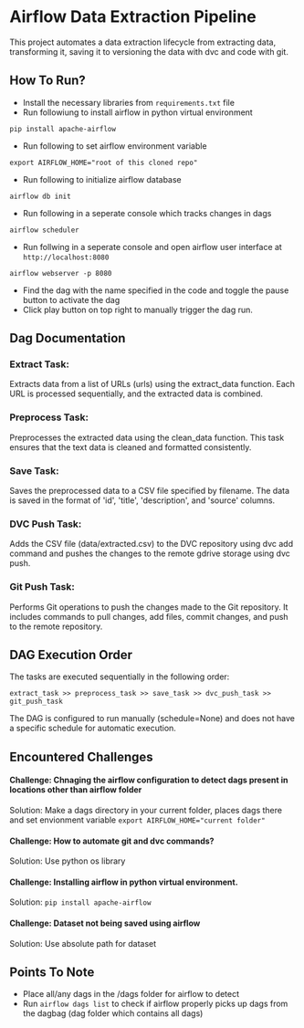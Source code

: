 # Airflow Data Extraction Pipeline
This project automates a data extraction lifecycle from extracting data, transforming it, saving it to versioning the data with dvc and code with git.

## How To Run?
- Install the necessary libraries from `requirements.txt` file
- Run followiung to install airflow in python virtual environment
```
pip install apache-airflow
```

- Run following to set airflow environment variable
```
export AIRFLOW_HOME="root of this cloned repo"
```

- Run following to initialize airflow database
```
airflow db init
```

- Run following in a seperate console which tracks changes in dags
```
airflow scheduler
```

- Run follwing in a seperate console and open airflow user interface at `http://localhost:8080`
```
airflow webserver -p 8080
```

- Find the dag with the name specified in the code and toggle the pause button to activate the dag
- Click play button on top right to manually trigger the dag run.

## Dag Documentation

### Extract Task:
Extracts data from a list of URLs (urls) using the extract_data function. Each URL is processed sequentially, and the extracted data is combined.

### Preprocess Task:
Preprocesses the extracted data using the clean_data function. This task ensures that the text data is cleaned and formatted consistently.

### Save Task:
Saves the preprocessed data to a CSV file specified by filename. The data is saved in the format of 'id', 'title', 'description', and 'source' columns.

### DVC Push Task:
Adds the CSV file (data/extracted.csv) to the DVC repository using dvc add command and pushes the changes to the remote gdrive storage using dvc push.

### Git Push Task:
Performs Git operations to push the changes made to the Git repository. It includes commands to pull changes, add files, commit changes, and push to the remote repository.

## DAG Execution Order
The tasks are executed sequentially in the following order:

`extract_task >> preprocess_task >> save_task >> dvc_push_task >> git_push_task`

The DAG is configured to run manually (schedule=None) and does not have a specific schedule for automatic execution.

## Encountered Challenges
#### Challenge: Chnaging the airflow configuration to detect dags present in locations other than airflow folder
Solution: Make a dags directory in your current folder, places dags there and set envionment variable `export AIRFLOW_HOME="current folder"`

#### Challenge: How to automate git and dvc commands?
Solution: Use python os library

#### Challenge: Installing airflow in python virtual environment.
Solution: `pip install apache-airflow`

#### Challenge: Dataset not being saved using airflow
Solution: Use absolute path for dataset

## Points To Note
- Place all/any dags in the /dags folder for airflow to detect
- Run `airflow dags list` to check if airflow properly picks up dags from the dagbag (dag folder which contains all dags)
  
